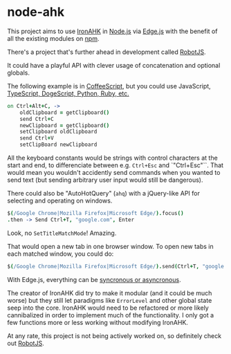 
# node-ahk

This project aims to use [IronAHK][] in [Node.js][] via [Edge.js][]
with the benefit of all the existing modules on [npm][].

There's a project that's further ahead in development called [RobotJS][].

It could have a playful API with clever usage of concatenation and optional globals.

The following example is in [CoffeeScript][], but you could use JavaScript,
[TypeScript, DogeScript, Python, Ruby, etc.][List of languages that compile to JS]

```coffee
on Ctrl+Alt+C, ->
    oldClipboard = getClipboard()
    send Ctrl+C
    newClipboard = getClipboard()
    setClipboard oldClipboard
    send Ctrl+V
    setClipBoard newClipboard
```

All the keyboard constants would be strings
with control characters at the start and end,
to differenciate between e.g. `Ctrl+Esc` and `"Ctrl+Esc"``.
That would mean you wouldn't accidently
send commands when you wanted to send text
(but sending arbitrary user input would still be dangerous).

There could also be "AutoHotQuery" (`ahq`)
with a jQuery-like API for selecting and operating on windows.

```coffee
$(/Google Chrome|Mozilla Firefox|Microsoft Edge/).focus()
.then -> Send Ctrl+T, "google.com", Enter
```

Look, no `SetTitleMatchMode`! Amazing.

That would open a new tab in one browser window.
To open new tabs in each matched window, you could do:

```coffee
$(/Google Chrome|Mozilla Firefox|Microsoft Edge/).send(Ctrl+T, "google.com", Enter)
```

With Edge.js, everything can be [syncronous or asyncronous][sync vs async].

The creator of IronAHK did try to make it modular
(and it could be much worse)
but they still let paradigms like `ErrorLevel` and other global state
seep into the core.
IronAHK would need to be refactored or more likely cannibalized in order to implement much of the functionality.
I only got a few functions more or less working
without modifying IronAHK.

At any rate, this project is not being actively worked on,
so definitely check out [RobotJS][].


[IronAHK]: https://github.com/polyethene/IronAHK
[Node.js]: https://nodejs.org/
[Edge.js]: http://tjanczuk.github.io/edge/
[sync vs async]: http://tjanczuk.github.io/edge/#/27
[npm]: https://www.npmjs.com/
[CoffeeScript]: http://coffeescript.org/
[List of languages that compile to JS]: https://github.com/jashkenas/coffeescript/wiki/list-of-languages-that-compile-to-js
[RobotJS]: https://github.com/octalmage/robotjs
